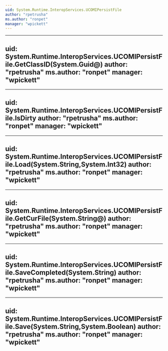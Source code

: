 ```yaml
---
uid: System.Runtime.InteropServices.UCOMIPersistFile
author: "rpetrusha"
ms.author: "ronpet"
manager: "wpickett"
---
```


---
uid: System.Runtime.InteropServices.UCOMIPersistFile.GetClassID(System.Guid@)
author: "rpetrusha"
ms.author: "ronpet"
manager: "wpickett"
---

---
uid: System.Runtime.InteropServices.UCOMIPersistFile.IsDirty
author: "rpetrusha"
ms.author: "ronpet"
manager: "wpickett"
---

---
uid: System.Runtime.InteropServices.UCOMIPersistFile.Load(System.String,System.Int32)
author: "rpetrusha"
ms.author: "ronpet"
manager: "wpickett"
---

---
uid: System.Runtime.InteropServices.UCOMIPersistFile.GetCurFile(System.String@)
author: "rpetrusha"
ms.author: "ronpet"
manager: "wpickett"
---

---
uid: System.Runtime.InteropServices.UCOMIPersistFile.SaveCompleted(System.String)
author: "rpetrusha"
ms.author: "ronpet"
manager: "wpickett"
---

---
uid: System.Runtime.InteropServices.UCOMIPersistFile.Save(System.String,System.Boolean)
author: "rpetrusha"
ms.author: "ronpet"
manager: "wpickett"
---
